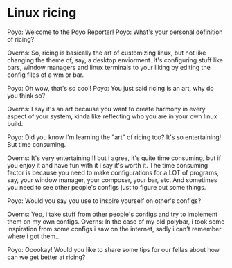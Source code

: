 # Linux ricing

Poyo: Welcome to the Poyo Reporter!
Poyo: What's your personal definition of ricing?

Overns: So, ricing is basically the art of customizing linux, but not like changing the theme of, say, a desktop enviorment. It's configuring stuff like bars, window managers and linux terminals to your liking by editing the config files of a wm or bar.

Poyo: Oh wow, that's so cool!
Poyo: You just said ricing is an art, why do you think so?

Overns: I say it's an art because you want to create harmony in every aspect of your system, kinda like reflecting who you are in your own linux build.

Poyo: Did you know I'm learning the "art" of ricing too? It's so entertaining! But time consuming.

Overns: It's very entertaining!!! but i agree, it's quite time consuming, but if you enjoy it and have fun with it i say it's worth it. The time consuming factor is because  you need to make configurations for a LOT of programs, say, your window manager, your composer, your bar, etc. And sometimes you need to see other people's configs just to figure out some things.

Poyo: Would you say you use to inspire yourself on other's configs?

Overns: Yep, i take stuff from other people's configs and try to implement them on my own configs.
Overns: In the case of my old polybar, i took some inspiration from some configs i saw on the internet, sadly i can't remember where i got them...

Poyo: Ooookay! Would you like to share some tips for our fellas about how can we get better at ricing?